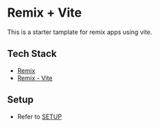 # Remix + Vite

This is a starter tamplate for remix apps using vite. 

## Tech Stack

- [Remix](https://remix.run/docs) 
- [Remix - Vite](https://remix.run/docs/en/main/future/vite) 


## Setup

- Refer to [SETUP](/docs/SETUP.md)

